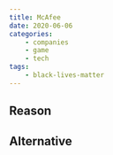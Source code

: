 ```yaml
---
title: McAfee
date: 2020-06-06
categories:
    - companies
    - game
    - tech
tags:
    - black-lives-matter
---
```


## Reason


## Alternative

